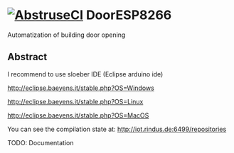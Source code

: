 # [![AbstruseCI](http://iot.rindus.de:6499/badge/2)](http://iot.rindus.de:6499/repo/2)  DoorESP8266
Automatization of building door opening
## Abstract

I recommend to use sloeber IDE (Eclipse arduino ide)

http://eclipse.baeyens.it/stable.php?OS=Windows

http://eclipse.baeyens.it/stable.php?OS=Linux

http://eclipse.baeyens.it/stable.php?OS=MacOS

You can see the compilation state at:
http://iot.rindus.de:6499/repositories


TODO: Documentation
